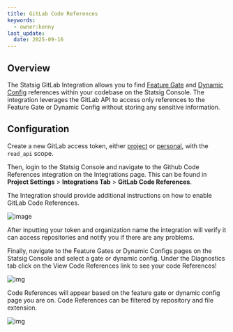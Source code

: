 ```yaml
---
title: GitLab Code References
keywords:
  - owner:kenny
last_update:
  date: 2025-09-16
---
```


## Overview

The Statsig GitLab Integration allows you to find [Feature Gate](/feature-flags/overview) and [Dynamic Config](/dynamic-config) references within your codebase on the Statsig Console. The integration leverages the GitLab API to access only references to the Feature Gate or Dynamic Config without storing any sensitive information.

## Configuration

Create a new GitLab access token, either [project](https://docs.gitlab.com/user/project/settings/project_access_tokens/) or [personal](https://docs.gitlab.com/user/profile/personal_access_tokens/), with the `read_api` scope.

Then, login to the Statsig Console and navigate to the Github Code References integration on the Integrations page.
This can be found in **Project Settings** > **Integrations Tab** > **GitLab Code References**.

The Integration should provide additional instructions on how to enable GitLab Code References.

![image](/img/gitlab_code_references/gitlab_integration.png)

After inputting your token and organization name the integration will verify it can access repositories and notify you if there are any problems.

Finally, navigate to the Feature Gates or Dynamic Configs pages on the Statsig Console and select a gate or dynamic config. Under the Diagnostics tab click on the View Code References link to see your code References!

![img](/img/gitlab_code_references/feature_gate_view.png)

Code References will appear based on the feature gate or dynamic config page you are on. Code References can be filtered by repository and file extension.

![img](/img/gitlab_code_references/code_references.png)
